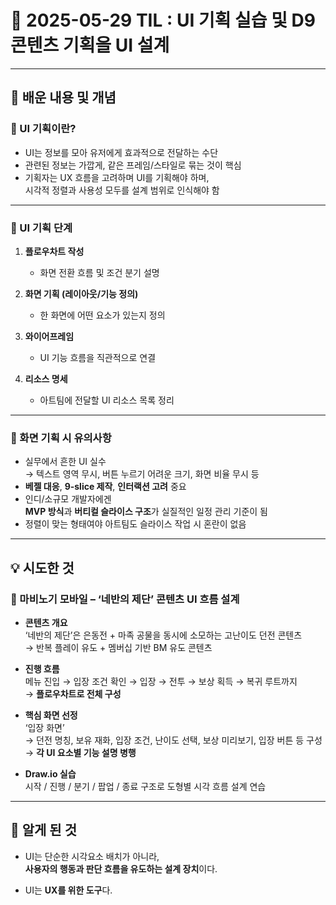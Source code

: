 # 📆 2025-05-29 TIL : UI 기획 실습 및 D9 콘텐츠 기획을 UI 설계

---

## 📝 배운 내용 및 개념

### 🔷 UI 기획이란?

- UI는 정보를 모아 유저에게 효과적으로 전달하는 수단  
- 관련된 정보는 가깝게, 같은 프레임/스타일로 묶는 것이 핵심  
- 기획자는 UX 흐름을 고려하며 UI를 기획해야 하며,  
  시각적 정렬과 사용성 모두를 설계 범위로 인식해야 함

---

### 🔷 UI 기획 단계

1. **플로우차트 작성**  
   - 화면 전환 흐름 및 조건 분기 설명

2. **화면 기획 (레이아웃/기능 정의)**  
   - 한 화면에 어떤 요소가 있는지 정의

3. **와이어프레임**  
   - UI 기능 흐름을 직관적으로 연결

4. **리소스 명세**  
   - 아트팀에 전달할 UI 리소스 목록 정리

---

### 🔷 화면 기획 시 유의사항

- 실무에서 흔한 UI 실수  
  → 텍스트 영역 무시, 버튼 누르기 어려운 크기, 화면 비율 무시 등  
- **베젤 대응**, **9-slice 제작**, **인터랙션 고려** 중요  
- 인디/소규모 개발자에겐  
  **MVP 방식**과 **버티컬 슬라이스 구조**가 실질적인 일정 관리 기준이 됨  
- 정렬이 맞는 형태여야 아트팀도 슬라이스 작업 시 혼란이 없음

---

## 💡 시도한 것

### 🔶 마비노기 모바일 – ‘네반의 제단’ 콘텐츠 UI 흐름 설계

- **콘텐츠 개요**  
  ‘네반의 제단’은 은동전 + 마족 공물을 동시에 소모하는 고난이도 던전 콘텐츠  
  → 반복 플레이 유도 + 멤버십 기반 BM 유도 콘텐츠

- **진행 흐름**  
  메뉴 진입 → 입장 조건 확인 → 입장 → 전투 → 보상 획득 → 복귀 루트까지  
  → **플로우차트로 전체 구성**

- **핵심 화면 선정**  
  ‘입장 화면’  
  → 던전 명칭, 보유 재화, 입장 조건, 난이도 선택, 보상 미리보기, 입장 버튼 등 구성  
  → **각 UI 요소별 기능 설명 병행**

- **Draw.io 실습**  
  시작 / 진행 / 분기 / 팝업 / 종료 구조로 도형별 시각 흐름 설계 연습

---

## 🧠 알게 된 것

- UI는 단순한 시각요소 배치가 아니라,  
  **사용자의 행동과 판단 흐름을 유도하는 설계 장치**이다.

- UI는 **UX를 위한 도구**다.
